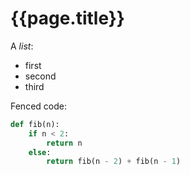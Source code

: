 ---
---

# {{page.title}}

A *list*:

- first
- second
- third

Fenced code:

```python
def fib(n):
    if n < 2:
        return n
    else:
        return fib(n - 2) + fib(n - 1)
```